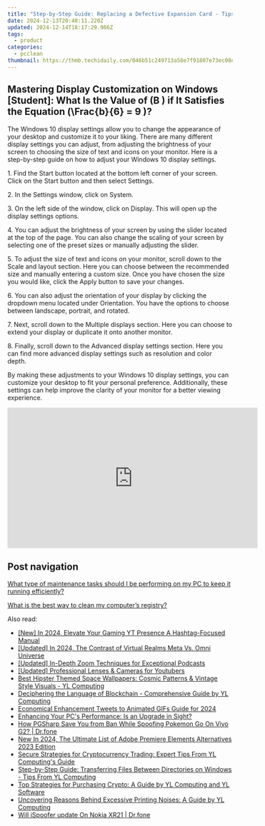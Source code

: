 ```yaml
---
title: "Step-by-Step Guide: Replacing a Defective Expansion Card - Tips From YL Computing"
date: 2024-12-13T20:48:11.220Z
updated: 2024-12-14T18:17:29.986Z
tags:
  - product
categories:
  - pcclean
thumbnail: https://thmb.techidaily.com/046b51c249713a58e7f91807e73ec08e3a40b03e4add7fe4a3b9657a9796ae66.jpg
---
```


## Mastering Display Customization on Windows [Student]: What Is the Value of \(B \) if It Satisfies the Equation \(\Frac{b}{6} = 9 \)?

The Windows 10 display settings allow you to change the appearance of your desktop and customize it to your liking. There are many different display settings you can adjust, from adjusting the brightness of your screen to choosing the size of text and icons on your monitor. Here is a step-by-step guide on how to adjust your Windows 10 display settings. 

1\. Find the Start button located at the bottom left corner of your screen. Click on the Start button and then select Settings.

2\. In the Settings window, click on System.

3\. On the left side of the window, click on Display. This will open up the display settings options. 

4\. You can adjust the brightness of your screen by using the slider located at the top of the page. You can also change the scaling of your screen by selecting one of the preset sizes or manually adjusting the slider.

5\. To adjust the size of text and icons on your monitor, scroll down to the Scale and layout section. Here you can choose between the recommended size and manually entering a custom size. Once you have chosen the size you would like, click the Apply button to save your changes.

6\. You can also adjust the orientation of your display by clicking the dropdown menu located under Orientation. You have the options to choose between landscape, portrait, and rotated.

7\. Next, scroll down to the Multiple displays section. Here you can choose to extend your display or duplicate it onto another monitor.

8\. Finally, scroll down to the Advanced display settings section. Here you can find more advanced display settings such as resolution and color depth. 

By making these adjustments to your Windows 10 display settings, you can customize your desktop to fit your personal preference. Additionally, these settings can help improve the clarity of your monitor for a better viewing experience.

<!-- affiliate ads begin -->
<iframe width="560" height="315" src="https://www.youtube.com/embed/odDOPrPjRYY?si=7QHzdUkTPNkHJiVj" title="YouTube video player" frameborder="0" allow="accelerometer; autoplay; clipboard-write; encrypted-media; gyroscope; picture-in-picture; web-share" referrerpolicy="strict-origin-when-cross-origin" allowfullscreen></iframe>
<!-- affiliate ads end -->

## Post navigation

[What type of maintenance tasks should I be performing on my PC to keep it running efficiently?](https://tools.techidaily.com/pcclean/products/)

[What is the best way to clean my computer’s registry?](https://tools.techidaily.com/pcclean/products/)

<ins class="adsbygoogle"
     style="display:block"
     data-ad-format="autorelaxed"
     data-ad-client="ca-pub-7571918770474297"
     data-ad-slot="1223367746"></ins>

<ins class="adsbygoogle"
     style="display:block"
     data-ad-client="ca-pub-7571918770474297"
     data-ad-slot="8358498916"
     data-ad-format="auto"
     data-full-width-responsive="true"></ins>

<span class="atpl-alsoreadstyle">Also read:</span>
<div><ul>
<li><a href="https://youtube-sure.techidaily.com/n-2024-elevate-your-gaming-yt-presence-a-hashtag-focused-manual/"><u>[New] In 2024, Elevate Your Gaming YT Presence A Hashtag-Focused Manual</u></a></li>
<li><a href="https://fox-friendly.techidaily.com/updated-in-2024-the-contrast-of-virtual-realms-meta-vs-omni-universe/"><u>[Updated] In 2024, The Contrast of Virtual Realms Meta Vs. Omni Universe</u></a></li>
<li><a href="https://screen-recording.techidaily.com/updated-in-depth-zoom-techniques-for-exceptional-podcasts/"><u>[Updated] In-Depth Zoom Techniques for Exceptional Podcasts</u></a></li>
<li><a href="https://youtube-webster.techidaily.com/ed-professional-lenses-and-cameras-for-youtubers/"><u>[Updated] Professional Lenses & Cameras for Youtubers</u></a></li>
<li><a href="https://win-hot.techidaily.com/best-hipster-themed-space-wallpapers-cosmic-patterns-and-vintage-style-visuals-yl-computing/"><u>Best Hipster Themed Space Wallpapers: Cosmic Patterns & Vintage Style Visuals - YL Computing</u></a></li>
<li><a href="https://win-hot.techidaily.com/deciphering-the-language-of-blockchain-comprehensive-guide-by-yl-computing/"><u>Deciphering the Language of Blockchain - Comprehensive Guide by YL Computing</u></a></li>
<li><a href="https://twitter-videos.techidaily.com/economical-enhancement-tweets-to-animated-gifs-guide-for-2024/"><u>Economical Enhancement Tweets to Animated GIFs Guide for 2024</u></a></li>
<li><a href="https://win-hot.techidaily.com/enhancing-your-pcs-performance-is-an-upgrade-in-sight/"><u>Enhancing Your PC's Performance: Is an Upgrade in Sight?</u></a></li>
<li><a href="https://change-location.techidaily.com/how-pgsharp-save-you-from-ban-while-spoofing-pokemon-go-on-vivo-g2-drfone-by-drfone-virtual-android/"><u>How PGSharp Save You from Ban While Spoofing Pokemon Go On Vivo G2? | Dr.fone</u></a></li>
<li><a href="https://smart-video-editing.techidaily.com/new-in-2024-the-ultimate-list-of-adobe-premiere-elements-alternatives-2023-edition/"><u>New In 2024, The Ultimate List of Adobe Premiere Elements Alternatives 2023 Edition</u></a></li>
<li><a href="https://win-hot.techidaily.com/secure-strategies-for-cryptocurrency-trading-expert-tips-from-yl-computings-guide/"><u>Secure Strategies for Cryptocurrency Trading: Expert Tips From YL Computing's Guide</u></a></li>
<li><a href="https://win-hot.techidaily.com/step-by-step-guide-transferring-files-between-directories-on-windows-tips-from-yl-computing/"><u>Step-by-Step Guide: Transferring Files Between Directories on Windows - Tips From YL Computing</u></a></li>
<li><a href="https://win-hot.techidaily.com/top-strategies-for-purchasing-crypto-a-guide-by-yl-computing-and-yl-software/"><u>Top Strategies for Purchasing Crypto: A Guide by YL Computing and YL Software</u></a></li>
<li><a href="https://win-hot.techidaily.com/uncovering-reasons-behind-excessive-printing-noises-a-guide-by-yl-computing/"><u>Uncovering Reasons Behind Excessive Printing Noises: A Guide by YL Computing</u></a></li>
<li><a href="https://fake-location.techidaily.com/will-ispoofer-update-on-nokia-xr21-drfone-by-drfone-virtual-android/"><u>Will iSpoofer update On Nokia XR21 | Dr.fone</u></a></li>
</ul></div>


